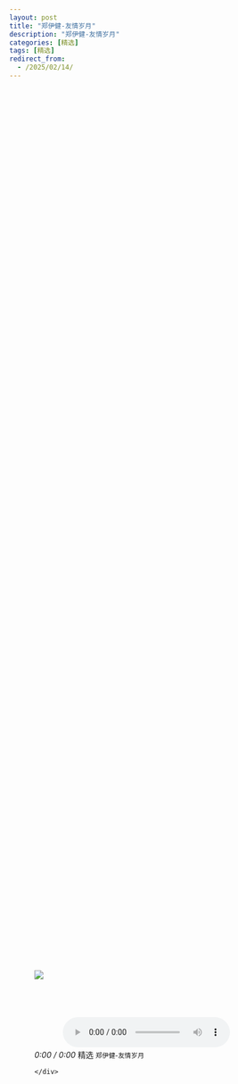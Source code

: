 ```yaml
---
layout: post
title: "郑伊健-友情岁月"
description: "郑伊健-友情岁月"
categories: [精选]
tags: [精选]
redirect_from:
  - /2025/02/14/
---
```


<html>
<head>
<meta charset="UTF-8">
<title>郑伊健-友情岁月</title>
<link rel='stylesheet' href='{{ site.baseurl }}/music/css/jquery-ui.css'>
<style>

body { background: url() }
.music-player { position: absolute !important; top: 50%; left: 50%; margin: -207px 0 0 -207px }

.music-player
{
  position: relative;
  width: 415px;
  height: 415px;
  overflow: hidden;
  background: #252C36;
  border-radius: 50%;
  box-shadow: 0 1px 13px rgba(0, 0, 0, .55);
  user-select: none;
}

.music-player > .album
{
  position: absolute;
  top: -25%;
  width: 100%;
  height: auto;
  min-height: 415px;
}

.music-player > .dash
{
  position: absolute;
  right: 0;
  bottom: 0;
  left: 0;
  height: 300px;
  background: url({{ site.baseurl }}/music/css/image_png_00001.png) center bottom repeat-x;
}

.music-player > .dash > a
{
  display: block;
  position: absolute;
  top: 50px;
  left: 12px;
  width: 24px;
  height: 24px;
  line-height: 24px;
  vertical-align: middle;
  font-size: 22px;
  text-decoration: none;
  color: #FFF;
  text-shadow: 0 1px 5px #000;
  transition: all .3s;
  opacity: .75;
}

.music-player > .dash > a[href="#share"] { left: auto; right: 55px; }
.music-player > .dash > a[href="#love"] { left: auto; right: 18px; }
.music-player > .dash > a:hover { opacity: 1 }
.music-player > .dash > a.fa-volume-off + .volume-level > em { display: none }

.music-player > .dash > .volume-level
{
  position: absolute;
  top: 57px;
  left: 45px;
  width: 40px;
  height: 6px;
  padding: 1px;
  overflow: hidden;
  border: 1px solid #FFF;
  border-radius: 3px;
  box-shadow: 0 1px 5px #000, inset 0 1px 5px rgba(0, 0, 0, .5);
  cursor: pointer;
  transition: all .3s;
  opacity: .75;
}

.music-player > .dash > .volume-level > em
{
  display: block;
  height: 6px;
  max-width: 100%;
  background: #FFF;
  box-shadow: 0 1px 5px #000;
  border-radius: 1.5px;
}

.music-player > .dash > .volume-level:hover { opacity: 1 }

.music-player > .dash > .seeker
{
  position: absolute;
  bottom: 7px;
  left: 50%;
  width: 400px;
  height: 203px;
  overflow: hidden;
  margin: 0 0 0 -200px;
}

.music-player > .dash > .seeker > .wheel
{
  position: absolute;
  bottom: 0;
  width: 364px;
  height: 364px;
  border: 18px solid #201B2B;
  border-radius: 100%;
}

.music-player > .dash > .seeker > .wheel > .progress
{
  position: absolute;
  bottom: -14px;
  left: 50%;
  width: 392px;
  height: 392px;
  overflow: hidden;
  margin: 0 0 0 -196px;
  border-radius: 100%;
  transform-origin: 50% 50%;
  background: url({{ site.baseurl }}/music/css/image_png_00003.png);
  transform: rotate(145deg);
}

.music-player > .dash > a[href="#seek"]
{
  display: block;
  position: absolute;
  top: -97px;
  left: 50%;
  width: 10px;
  height: 10px;
  margin: -9px 0 0 -9px;
  background: #3A304D;
  border: 4px solid #FFF;
  border-radius: 100%;
  opacity: 1;
  transition: none;
  transform: rotate(145deg);
  transform-origin: 9px 200px;
}

.music-player > .dash > .controls
{
  position: absolute;
  top: 85px;
  left: 50%;
  width: 180px;
  height: 55px;
  margin: 0 0 0 -90px;
  background: #201F22;
  border-radius: 23px;
}

.music-player > .dash > .controls:before
{
  content: "";
  position: absolute;
  top: 50%;
  left: 50%;
  width: 124px;
  height: 88px;
  margin: -44px 0 0 -62px;
  background: #201F22;
  border-radius: 125%;
}

.music-player > .dash > .controls > a[href="#play"]
{
  content: "";
  position: absolute;
  top: 50%;
  left: 50%;
  width: 88px;
  height: 58px;
  line-height: 58px;
  vertical-align: middle;
  text-align: center;
  text-decoration: none;
  font-size: 32px;
  color: #FFF;
  margin: -29px 0 0 -44px;
  background: #F5696C;
  border-radius: 29px;
  transition: all .3s;
}

.music-player > .dash > .controls > a[href="#play"]:hover
{
  background: #ED484B;
  box-shadow: 0 0 5px #F5696C;
  text-shadow: 0 0 5px #FFF;
}

.music-player > .dash > .controls > a[href="#back"], .music-player > .dash > .controls > a[href="#forward"]
{
  position: absolute;
  top: 50%;
  left: 5px;
  width: 35px;
  height: 30px;
  margin: -15px 0 0;
  line-height: 30px;
  vertical-align: middle;
  text-align: center;
  text-decoration: none;
  font-size: 22px;
  color: #BDBCBD;
  transition: all .3s;
}

.music-player > .dash > .controls > a[href="#forward"] { left: auto; right: 5px }

.music-player > .dash > .controls > a[href="#back"]:hover, .music-player > .dash > .controls > a[href="#forward"]:hover
{
  color: #FFF;
  text-shadow: 0 0 5px #BDBCBD;
}

.music-player > .dash > .info
{
  position: absolute;
  bottom: 55px;
  left: 50%;
  width: 180px;
  margin: 0 0 0 -90px;
  text-align: center;
  font-family: Segoe UI, sans-serif;
  font-size: 12px;
  color: #FFF;
  cursor: default;
}

.music-player > .dash > .info > i
{
  display: inline-block;
  padding: 0 10px;
  height: 20px;
  line-height: 20px;
  vertical-align: middle;
  font-size: 13px;
  font-style: normal;
  background: #201F22;
  border-radius: 10px;
}

.music-player > .dash > .info > label
{
  display: block;
  margin: 18px 0 5px;
}

.music-player > .dash > .info > small { font-size: 10px }
</style>
<script src="{{ site.baseurl }}/music/js/prefixfree.min.js"></script>
</head>
<body>
<div class="music-player">
  <img src="{{ site.baseurl }}/music/css/wh8.jpg" class="album" />
  <div class="dash">
    <a href="#mute" class="fa fa-volume-up"></a>
    <span class="volume-level">
      <em style="width: 75%"></em>
    </span>
    <a href="#share" class="fa fa-share"></a>
    <a href="#love" class="fa fa-heart"></a>
    <div class="seeker">
      <div class="wheel">
        <div class="progress"></div>
      </div>
    </div>
    <a href="#seek"></a>
    <div class="controls">
      <a href="#back" class="fa fa-fast-backward"></a>
      <a href="#play" class="fa fa-pause"></a>
      <a href="#forward" class="fa fa-fast-forward"></a>
    </div>
	<div><br><br><br><br>&nbsp;&nbsp;&nbsp;&nbsp;&nbsp;&nbsp;&nbsp;&nbsp;&nbsp;&nbsp;&nbsp;&nbsp;
	<audio controls autoplay loop>
        <source src="https://vercel.rryyz.com/free163person/音乐视听/精选/郑伊健-友情岁月.mp3" type="audio/mpeg">
    </audio>
	</div>
    <div class="info">
      <i><span name="current">0:00</span> / <span name="duration">0:00</span></i>
      <label>精选</label>
      <small>郑伊健-友情岁月</small>
	  
    </div>
  </div>
</div>
<script src='{{ site.baseurl }}/music/js/jquery_and_jqueryui.js'></script>
<script src="{{ site.baseurl }}/music/js/index.js"></script>
<div style="text-align:center;clear:both">
</div>
</body>
</html>